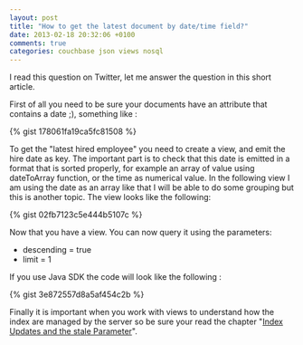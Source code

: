 ```yaml
---
layout: post
title: "How to get the latest document by date/time field?"
date: 2013-02-18 20:32:06 +0100
comments: true
categories: couchbase json views nosql
---
```

I read this question on Twitter, let me answer the question in this short article.

First of all you need to be sure your documents have an attribute that contains a date ;), something like :

{% gist 178061fa19ca5fc81508 %}

To get the "latest hired employee" you need to create a view, and emit the hire date as key. The important part is to check that this date is emitted in a format that is sorted properly, for example an array of value using dateToArray function, or the time as numerical value. In the following view I am using the date as an array like that I will be able to do some grouping but this is another topic. The view looks like the following:

{% gist 02fb7123c5e444b5107c %}

Now that you have a view. You can now query it using the parameters:

*   descending = true
*   limit = 1

If you use Java SDK the code will look like the following :

{% gist 3e872557d8a5af454c2b %}

Finally it is important when you work with views to understand how the index are managed by the server so be sure your read the chapter "[Index Updates and the stale Parameter](http://www.couchbase.com/docs/couchbase-manual-2.0/couchbase-views-writing-stale.html)".
